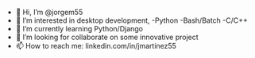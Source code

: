 - 👋 Hi, I’m @jorgem55
- 👀 I’m interested in desktop development, -Python -Bash/Batch -C/C++
- 🌱 I’m currently learning Python/Django
- 💞️ I’m looking for collaborate on some innovative project
- 📫 How to reach me: linkedin.com/in/jmartinez55

<!---
jorgem55/jorgem55 is a ✨ special ✨ repository because its `README.md` (this file) appears on your GitHub profile.
You can click the Preview link to take a look at your changes.
--->
